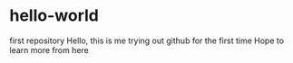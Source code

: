 # hello-world
first repository
Hello, this is me trying out github for the first time
Hope to learn more from here
